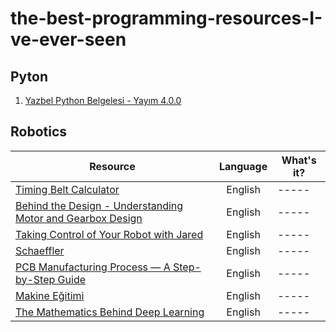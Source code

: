 # the-best-programming-resources-I-ve-ever-seen

## **Pyton**
1) [Yazbel Python Belgelesi - Yayım 4.0.0](https://python-istihza.yazbel.com/YazbelPythonProgramlamaDiliBelgeleri.pdf)


## **Robotics**

| Resource                                                                                                                                                               | Language | What's it? |
| -------------                                                                                                                                                          |:--------:| -----|
| [Timing Belt Calculator](https://www.bbman.com/belt-length-calculator/)                                                                                                |English   | -----|
| [Behind the Design - Understanding Motor and Gearbox Design](https://blog.thebluealliance.com/2013/06/24/behind-the-design-understanding-motor-and-gearbox-design/)    |English   | -----|
| [Taking Control of Your Robot with Jared](https://www.team254.com/documents/control/)                                                                                  |English   | -----|
| [Schaeffler](https://medias.schaeffler.de)                                                                                                                             |English   | -----|
| [PCB Manufacturing Process — A Step-by-Step Guide](https://www.pcbcart.com/article/content/PCB-manufacturing-process.html)                                             |English   | -----|
| [Makine Eğitimi](https://www.makinaegitimi.com/)                                                                                                                       |English   | -----|
| [The Mathematics Behind Deep Learning](https://towardsdatascience.com/the-mathematics-behind-deep-learning-f6c35a0fe077)                                               |English   | -----|
